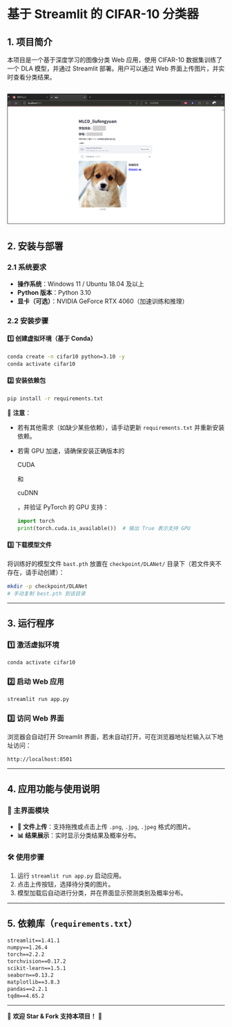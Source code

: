 # 基于 Streamlit 的 CIFAR-10 分类器

## 1. 项目简介

本项目是一个基于深度学习的图像分类 Web 应用，使用 CIFAR-10 数据集训练了一个 DLA 模型，并通过 Streamlit 部署。用户可以通过 Web 界面上传图片，并实时查看分类结果。

## ![image](image/img.png)

## 2. 安装与部署

### 2.1 系统要求

- **操作系统**：Windows 11 / Ubuntu 18.04 及以上
- **Python 版本**：Python 3.10
- **显卡（可选）**：NVIDIA GeForce RTX 4060（加速训练和推理）

### 2.2 安装步骤

#### 1️⃣ 创建虚拟环境（基于 Conda）

```bash
conda create -n cifar10 python=3.10 -y
conda activate cifar10
```

#### 2️⃣ 安装依赖包

```bash
pip install -r requirements.txt
```

📌 **注意**：

- 若有其他需求（如缺少某些依赖），请手动更新 `requirements.txt` 并重新安装依赖。

- 若需 GPU 加速，请确保安装正确版本的

  CUDA

  和

  cuDNN

  ，并验证 PyTorch 的 GPU 支持：

  ```python
  import torch
  print(torch.cuda.is_available())  # 输出 True 表示支持 GPU
  ```

#### 3️⃣ 下载模型文件

将训练好的模型文件 `bast.pth` 放置在 `checkpoint/DLANet/` 目录下（若文件夹不存在，请手动创建）：

```bash
mkdir -p checkpoint/DLANet
# 手动复制 best.pth 到该目录
```

---

## 3. 运行程序

### 1️⃣ 激活虚拟环境

```bash
conda activate cifar10
```

### 2️⃣ 启动 Web 应用

```bash
streamlit run app.py
```

### 3️⃣ 访问 Web 界面

浏览器会自动打开 Streamlit 界面，若未自动打开，可在浏览器地址栏输入以下地址访问：

```
http://localhost:8501
```

---

## 4. 应用功能与使用说明

### 🎨 主界面模块

- **📂 文件上传**：支持拖拽或点击上传 `.png`, `.jpg`, `.jpeg` 格式的图片。
- **📊 结果展示**：实时显示分类结果及概率分布。

### 🛠 使用步骤

1. 运行 `streamlit run app.py` 启动应用。
2. 点击上传按钮，选择待分类的图片。
3. 模型加载后自动进行分类，并在界面显示预测类别及概率分布。

---

## 5. 依赖库（`requirements.txt`）

```plaintext
streamlit==1.41.1
numpy==1.26.4
torch==2.2.2
torchvision==0.17.2
scikit-learn==1.5.1
seaborn==0.13.2
matplotlib==3.8.3
pandas==2.2.1
tqdm==4.65.2
```

---

🚀 **欢迎 Star & Fork 支持本项目！** 🎉
